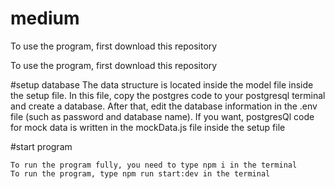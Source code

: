 # medium
To use the program, first download this repository

To use the program, first download this repository

#setup database
The data structure is located inside the model file inside the setup file. In this file, copy the postgres code to your postgresql terminal and create a database. After that, edit the database information in the .env file (such as password and database name). If you want, postgresQl code for mock data is written in the mockData.js file inside the setup file

#start program

```
To run the program fully, you need to type npm i in the terminal
To run the program, type npm run start:dev in the terminal
```
